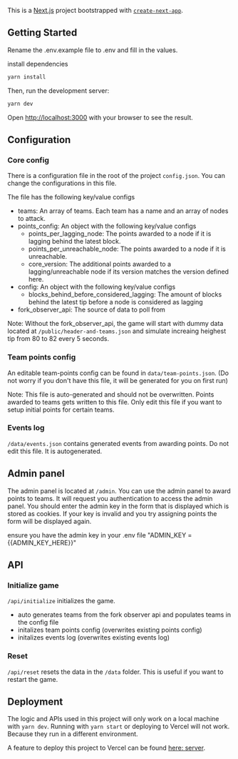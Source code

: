 This is a [Next.js](https://nextjs.org/) project bootstrapped with [`create-next-app`](https://github.com/vercel/next.js/tree/canary/packages/create-next-app).

## Getting Started

Rename the .env.example file to .env and fill in the values.

install dependencies

```bash
yarn install
```

Then, run the development server:

```bash
yarn dev
```

Open [http://localhost:3000](http://localhost:3000) with your browser to see the result.

## Configuration

### Core config
There is a configuration file in the root of the project `config.json`. You can change the configurations in this file.

The file has the following key/value configs
- teams: An array of teams. Each team has a name and an array of nodes to attack.
- points_config: An object with the following key/value configs
  - points_per_lagging_node: The points awarded to a node if it is lagging behind the latest block.
  - points_per_unreachable_node: The points awarded to a node if it is unreachable. 
  - core_version: The additional points awarded to a lagging/unreachable node if its version matches the version defined here.
- config: An object with the following key/value configs
  - blocks_behind_before_considered_lagging: The amount of blocks behind the latest tip before a node is considered as lagging
- fork_observer_api: The source of data to poll from

Note: Without the fork_observer_api, the game will start with dummy data located at `/public/header-and-teams.json` and simulate increaing heighest tip from 80 to 82 every 5 seconds.

### Team points config
An editable team-points config can be found in `data/team-points.json`. (Do not worry if you don't have this file, it will be generated for you on first run)

Note: This file is auto-generated and should not be overwritten. Points awarded to teams gets written to this file. Only edit this file if you want to setup initial points for certain teams.

### Events log
`/data/events.json` contains generated events from awarding points. Do not edit this file. It is autogenerated.

## Admin panel

The admin panel is located at `/admin`. You can use the admin panel to award points to teams.
It will request you authentication to access the admin panel. You should enter the admin key in the form that is displayed which is stored as cookies.
If your key is invalid and you try assigning points the form will be displayed again.

ensure you have the admin key in your .env file "ADMIN_KEY = {{ADMIN_KEY_HERE}}"

## API

### Initialize game
`/api/initialize` initializes the game.
- auto generates teams from the fork observer api and populates teams in the config file
- initalizes team points config (overwrites existing points config)
- initalizes events log (overwrites existing events log)

### Reset
`/api/reset` resets the data in the `/data` folder. This is useful if you want to restart the game.

## Deployment

The logic and APIs used in this project will only work on a local machine with `yarn dev`. Running with `yarn start` or deploying to Vercel will not work. Because they run in a different environment.

A feature to deploy this project to Vercel can be found [here: server](https://github.com/bitcoin-dev-project/warnet-web/tree/setup-server).

